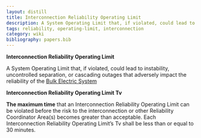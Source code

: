 ```yaml
---
layout: distill
title: Interconnection Reliability Operating Limit
description: A System Operating Limit that, if violated, could lead to instability or cascading outages.
tags: reliability, operating-limit, interconnection
category: wiki
bibliography: papers.bib
---
```


**Interconnection Reliability Operating Limit** <d-cite key="nerc2024glossary"></d-cite>

A System Operating Limit that, if violated, could lead to instability, uncontrolled separation, or cascading outages that adversely impact the reliability of the [Bulk Electric System](/wiki/bulk-electric-system)

**Interconnection Reliability Operating Limit Tv** <d-cite key="nerc2024glossary"></d-cite>

**The maximum time** that an Interconnection Reliability Operating Limit can be violated before the risk to the interconnection or other Reliability Coordinator Area(s) becomes greater than acceptable.
Each Interconnection Reliability Operating Limit’s Tv shall be less than or equal to 30 minutes.
